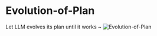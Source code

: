 # Evolution-of-Plan

Let LLM evolves its plan until it works ~
![Evolution-of-Plan](https://github.com/user-attachments/assets/af98faeb-66d6-4278-af86-67d668d1954e)

